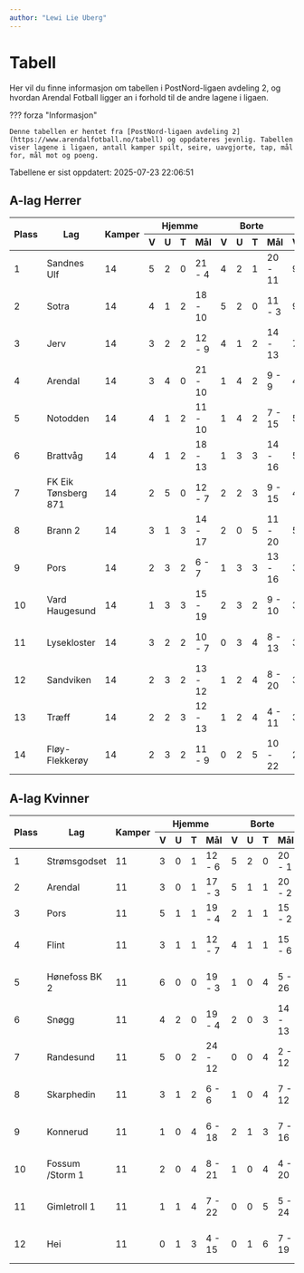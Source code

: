 ```yaml
---
author: "Lewi Lie Uberg"
---
```


# Tabell

Her vil du finne informasjon om tabellen i PostNord-ligaen avdeling 2, og hvordan Arendal Fotball ligger an i forhold til de andre lagene i ligaen.

??? forza "Informasjon"

    Denne tabellen er hentet fra [PostNord-ligaen avdeling 2](https://www.arendalfotball.no/tabell) og oppdateres jevnlig. Tabellen viser lagene i ligaen, antall kamper spilt, seire, uavgjorte, tap, mål for, mål mot og poeng.

Tabellene er sist oppdatert: 2025-07-23 22:06:51

## A-lag Herrer

<table>
  <thead>
    <tr class="row-highlight">
      <th rowspan="2">Plass</th>
      <th rowspan="2">Lag</th>
      <th rowspan="2">Kamper</th>
      <th colspan="4">Hjemme</th>
      <th colspan="4">Borte</th>
      <th colspan="5">Total</th>
      <th rowspan="2">Poeng</th>
    </tr>
    <tr class="row-highlight">
      <th>V</th>
      <th>U</th>
      <th>T</th>
      <th>Mål</th>
      <th>V</th>
      <th>U</th>
      <th>T</th>
      <th>Mål</th>
      <th>V</th>
      <th>U</th>
      <th>T</th>
      <th>Mål</th>
      <th>Diff</th>
    </tr>
  </thead>
  <tbody>
    <tr>
      <td>1</td>
      <td>Sandnes Ulf</td>
      <td>14</td>
      <td>5</td>
      <td>2</td>
      <td>0</td>
      <td>21 - 4</td>
      <td>4</td>
      <td>2</td>
      <td>1</td>
      <td>20 - 11</td>
      <td>9</td>
      <td>4</td>
      <td>1</td>
      <td>41 - 15</td>
      <td>26</td>
      <td>31</td>
    </tr>
    <tr>
      <td>2</td>
      <td>Sotra</td>
      <td>14</td>
      <td>4</td>
      <td>1</td>
      <td>2</td>
      <td>18 - 10</td>
      <td>5</td>
      <td>2</td>
      <td>0</td>
      <td>11 - 3</td>
      <td>9</td>
      <td>3</td>
      <td>2</td>
      <td>29 - 13</td>
      <td>16</td>
      <td>30</td>
    </tr>
    <tr>
      <td>3</td>
      <td>Jerv</td>
      <td>14</td>
      <td>3</td>
      <td>2</td>
      <td>2</td>
      <td>12 - 9</td>
      <td>4</td>
      <td>1</td>
      <td>2</td>
      <td>14 - 13</td>
      <td>7</td>
      <td>3</td>
      <td>4</td>
      <td>26 - 22</td>
      <td>4</td>
      <td>24</td>
    </tr>
    <tr class="row-highlight">
      <td>4</td>
      <td>Arendal</td>
      <td>14</td>
      <td>3</td>
      <td>4</td>
      <td>0</td>
      <td>21 - 10</td>
      <td>1</td>
      <td>4</td>
      <td>2</td>
      <td>9 - 9</td>
      <td>4</td>
      <td>8</td>
      <td>2</td>
      <td>30 - 19</td>
      <td>11</td>
      <td>20</td>
    </tr>
    <tr>
      <td>5</td>
      <td>Notodden</td>
      <td>14</td>
      <td>4</td>
      <td>1</td>
      <td>2</td>
      <td>11 - 10</td>
      <td>1</td>
      <td>4</td>
      <td>2</td>
      <td>7 - 15</td>
      <td>5</td>
      <td>5</td>
      <td>4</td>
      <td>18 - 25</td>
      <td>-7</td>
      <td>20</td>
    </tr>
    <tr>
      <td>6</td>
      <td>Brattvåg</td>
      <td>14</td>
      <td>4</td>
      <td>1</td>
      <td>2</td>
      <td>18 - 13</td>
      <td>1</td>
      <td>3</td>
      <td>3</td>
      <td>14 - 16</td>
      <td>5</td>
      <td>4</td>
      <td>5</td>
      <td>32 - 29</td>
      <td>3</td>
      <td>19</td>
    </tr>
    <tr>
      <td>7</td>
      <td>FK Eik Tønsberg 871</td>
      <td>14</td>
      <td>2</td>
      <td>5</td>
      <td>0</td>
      <td>12 - 7</td>
      <td>2</td>
      <td>2</td>
      <td>3</td>
      <td>9 - 15</td>
      <td>4</td>
      <td>7</td>
      <td>3</td>
      <td>21 - 22</td>
      <td>-1</td>
      <td>19</td>
    </tr>
    <tr>
      <td>8</td>
      <td>Brann  2</td>
      <td>14</td>
      <td>3</td>
      <td>1</td>
      <td>3</td>
      <td>14 - 17</td>
      <td>2</td>
      <td>0</td>
      <td>5</td>
      <td>11 - 20</td>
      <td>5</td>
      <td>1</td>
      <td>8</td>
      <td>25 - 37</td>
      <td>-12</td>
      <td>16</td>
    </tr>
    <tr>
      <td>9</td>
      <td>Pors</td>
      <td>14</td>
      <td>2</td>
      <td>3</td>
      <td>2</td>
      <td>6 - 7</td>
      <td>1</td>
      <td>3</td>
      <td>3</td>
      <td>13 - 16</td>
      <td>3</td>
      <td>6</td>
      <td>5</td>
      <td>19 - 23</td>
      <td>-4</td>
      <td>15</td>
    </tr>
    <tr>
      <td>10</td>
      <td>Vard Haugesund</td>
      <td>14</td>
      <td>1</td>
      <td>3</td>
      <td>3</td>
      <td>15 - 19</td>
      <td>2</td>
      <td>3</td>
      <td>2</td>
      <td>9 - 10</td>
      <td>3</td>
      <td>6</td>
      <td>5</td>
      <td>24 - 29</td>
      <td>-5</td>
      <td>15</td>
    </tr>
    <tr>
      <td>11</td>
      <td>Lysekloster</td>
      <td>14</td>
      <td>3</td>
      <td>2</td>
      <td>2</td>
      <td>10 - 7</td>
      <td>0</td>
      <td>3</td>
      <td>4</td>
      <td>8 - 13</td>
      <td>3</td>
      <td>5</td>
      <td>6</td>
      <td>18 - 20</td>
      <td>-2</td>
      <td>14</td>
    </tr>
    <tr>
      <td>12</td>
      <td>Sandviken</td>
      <td>14</td>
      <td>2</td>
      <td>3</td>
      <td>2</td>
      <td>13 - 12</td>
      <td>1</td>
      <td>2</td>
      <td>4</td>
      <td>8 - 20</td>
      <td>3</td>
      <td>5</td>
      <td>6</td>
      <td>21 - 32</td>
      <td>-11</td>
      <td>14</td>
    </tr>
    <tr>
      <td>13</td>
      <td>Træff</td>
      <td>14</td>
      <td>2</td>
      <td>2</td>
      <td>3</td>
      <td>12 - 13</td>
      <td>1</td>
      <td>2</td>
      <td>4</td>
      <td>4 - 11</td>
      <td>3</td>
      <td>4</td>
      <td>7</td>
      <td>16 - 24</td>
      <td>-8</td>
      <td>13</td>
    </tr>
    <tr>
      <td>14</td>
      <td>Fløy-Flekkerøy</td>
      <td>14</td>
      <td>2</td>
      <td>3</td>
      <td>2</td>
      <td>11 - 9</td>
      <td>0</td>
      <td>2</td>
      <td>5</td>
      <td>10 - 22</td>
      <td>2</td>
      <td>5</td>
      <td>7</td>
      <td>21 - 31</td>
      <td>-10</td>
      <td>11</td>
    </tr>
  </tbody>
</table>

## A-lag Kvinner

<table>
  <thead>
    <tr class="row-highlight">
      <th rowspan="2">Plass</th>
      <th rowspan="2">Lag</th>
      <th rowspan="2">Kamper</th>
      <th colspan="4">Hjemme</th>
      <th colspan="4">Borte</th>
      <th colspan="5">Total</th>
      <th rowspan="2">Poeng</th>
    </tr>
    <tr class="row-highlight">
      <th>V</th>
      <th>U</th>
      <th>T</th>
      <th>Mål</th>
      <th>V</th>
      <th>U</th>
      <th>T</th>
      <th>Mål</th>
      <th>V</th>
      <th>U</th>
      <th>T</th>
      <th>Mål</th>
      <th>Diff</th>
    </tr>
  </thead>
  <tbody>
    <tr>
      <td>1</td>
      <td>Strømsgodset</td>
      <td>11</td>
      <td>3</td>
      <td>0</td>
      <td>1</td>
      <td>12 - 6</td>
      <td>5</td>
      <td>2</td>
      <td>0</td>
      <td>20 - 1</td>
      <td>8</td>
      <td>2</td>
      <td>1</td>
      <td>32 - 7</td>
      <td>25</td>
      <td>26</td>
    </tr>
    <tr class="row-highlight">
      <td>2</td>
      <td>Arendal</td>
      <td>11</td>
      <td>3</td>
      <td>0</td>
      <td>1</td>
      <td>17 - 3</td>
      <td>5</td>
      <td>1</td>
      <td>1</td>
      <td>20 - 2</td>
      <td>8</td>
      <td>1</td>
      <td>2</td>
      <td>37 - 5</td>
      <td>32</td>
      <td>25</td>
    </tr>
    <tr>
      <td>3</td>
      <td>Pors</td>
      <td>11</td>
      <td>5</td>
      <td>1</td>
      <td>1</td>
      <td>19 - 4</td>
      <td>2</td>
      <td>1</td>
      <td>1</td>
      <td>15 - 2</td>
      <td>7</td>
      <td>2</td>
      <td>2</td>
      <td>34 - 6</td>
      <td>28</td>
      <td>23</td>
    </tr>
    <tr>
      <td>4</td>
      <td>Flint</td>
      <td>11</td>
      <td>3</td>
      <td>1</td>
      <td>1</td>
      <td>12 - 7</td>
      <td>4</td>
      <td>1</td>
      <td>1</td>
      <td>15 - 6</td>
      <td>7</td>
      <td>2</td>
      <td>2</td>
      <td>27 - 13</td>
      <td>14</td>
      <td>23</td>
    </tr>
    <tr>
      <td>5</td>
      <td>Hønefoss BK 2</td>
      <td>11</td>
      <td>6</td>
      <td>0</td>
      <td>0</td>
      <td>19 - 3</td>
      <td>1</td>
      <td>0</td>
      <td>4</td>
      <td>5 - 26</td>
      <td>7</td>
      <td>0</td>
      <td>4</td>
      <td>24 - 29</td>
      <td>-5</td>
      <td>21</td>
    </tr>
    <tr>
      <td>6</td>
      <td>Snøgg</td>
      <td>11</td>
      <td>4</td>
      <td>2</td>
      <td>0</td>
      <td>19 - 4</td>
      <td>2</td>
      <td>0</td>
      <td>3</td>
      <td>14 - 13</td>
      <td>6</td>
      <td>2</td>
      <td>3</td>
      <td>33 - 17</td>
      <td>16</td>
      <td>20</td>
    </tr>
    <tr>
      <td>7</td>
      <td>Randesund</td>
      <td>11</td>
      <td>5</td>
      <td>0</td>
      <td>2</td>
      <td>24 - 12</td>
      <td>0</td>
      <td>0</td>
      <td>4</td>
      <td>2 - 12</td>
      <td>5</td>
      <td>0</td>
      <td>6</td>
      <td>26 - 24</td>
      <td>2</td>
      <td>15</td>
    </tr>
    <tr>
      <td>8</td>
      <td>Skarphedin</td>
      <td>11</td>
      <td>3</td>
      <td>1</td>
      <td>2</td>
      <td>6 - 6</td>
      <td>1</td>
      <td>0</td>
      <td>4</td>
      <td>7 - 12</td>
      <td>4</td>
      <td>1</td>
      <td>6</td>
      <td>13 - 18</td>
      <td>-5</td>
      <td>13</td>
    </tr>
    <tr>
      <td>9</td>
      <td>Konnerud</td>
      <td>11</td>
      <td>1</td>
      <td>0</td>
      <td>4</td>
      <td>6 - 18</td>
      <td>2</td>
      <td>1</td>
      <td>3</td>
      <td>7 - 16</td>
      <td>3</td>
      <td>1</td>
      <td>7</td>
      <td>13 - 34</td>
      <td>-21</td>
      <td>10</td>
    </tr>
    <tr>
      <td>10</td>
      <td>Fossum /Storm 1</td>
      <td>11</td>
      <td>2</td>
      <td>0</td>
      <td>4</td>
      <td>8 - 21</td>
      <td>1</td>
      <td>0</td>
      <td>4</td>
      <td>4 - 20</td>
      <td>3</td>
      <td>0</td>
      <td>8</td>
      <td>12 - 41</td>
      <td>-29</td>
      <td>9</td>
    </tr>
    <tr>
      <td>11</td>
      <td>Gimletroll 1</td>
      <td>11</td>
      <td>1</td>
      <td>1</td>
      <td>4</td>
      <td>7 - 22</td>
      <td>0</td>
      <td>0</td>
      <td>5</td>
      <td>5 - 24</td>
      <td>1</td>
      <td>1</td>
      <td>9</td>
      <td>12 - 46</td>
      <td>-34</td>
      <td>4</td>
    </tr>
    <tr>
      <td>12</td>
      <td>Hei</td>
      <td>11</td>
      <td>0</td>
      <td>1</td>
      <td>3</td>
      <td>4 - 15</td>
      <td>0</td>
      <td>1</td>
      <td>6</td>
      <td>7 - 19</td>
      <td>0</td>
      <td>2</td>
      <td>9</td>
      <td>11 - 34</td>
      <td>-23</td>
      <td>2</td>
    </tr>
  </tbody>
</table>
